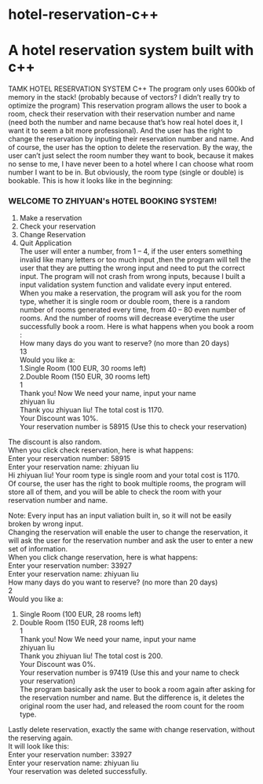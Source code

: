 # hotel-reservation-c++
# A hotel reservation system built with c++
TAMK HOTEL RESERVATION SYSTEM C++
The program only uses 600kb of memory in the stack! (probably because of vectors? I didn’t really try to optimize the program) 
This reservation program allows the user to book a room, check their reservation with their reservation number and name (need both the number and name because that’s how real hotel does it, I want it to seem a bit more professional). And the user has the right to change the reservation by inputing their reservation number and name. And of course, the user has the option to delete the reservation. By the way, the user can’t just select the room number they want to book, because it makes no sense to me, I have never been to a hotel where I can choose what room number I want to be in. But obviously, the room type (single or double) is bookable.
This is how it looks like in the beginning:
### WELCOME TO ZHIYUAN's HOTEL BOOKING SYSTEM!  
1. Make a reservation  
2. Check your reservation  
3. Change Reservation  
4. Quit Application  
The user will enter a number, from 1 – 4, if the user enters something invalid like many letters or too much input ,then the program will tell the user that they are putting the wrong input and need to put the correct input. The program will not crash from wrong inputs, because I built a input validation system function and validate every input entered.  
When you make a reservation, the program will ask you for the room type, whether it is single room or double room, there is a random number of rooms generated every time, from 40 – 80 even number of rooms. And the number of rooms will decrease everytime the user successfully book a room.
Here is what happens when you book a room :  
How many days do you want to reserve? (no more than 20 days)  
13  
Would you like a:   
1.Single Room (100 EUR, 30 rooms left)  
2.Double Room (150 EUR, 30 rooms left)  
1  
Thank you! Now We need your name, input your name  
zhiyuan liu  
Thank you zhiyuan liu! The total cost is 1170.  
Your Discount was 10%.   
Your reservation number is 58915 (Use this to check your reservation)  

The discount is also random.  
When you click check reservation, here is what happens:  
Enter your reservation number: 58915  
Enter your reservation name: zhiyuan liu  
Hi zhiyuan liu! Your room type is single room and your total cost is 1170.    
Of course, the user has the right to book multiple rooms, the program will store all of them, and you will be able to check the room with your reservation number and name.  

Note: Every input has an input valiation built in, so it will not be easily broken by wrong input.  
Changing the reservation will enable the user to change the reservation, it will ask the user for the reservation number and ask the user to enter a new set of information.  
When you click change reservation, here is what happens:  
Enter your reservation number: 33927  
Enter your reservation name: zhiyuan liu  
How many days do you want to reserve? (no more than 20 days)  
2  
Would you like a:  
1. Single Room (100 EUR, 28 rooms left)  
2. Double Room (150 EUR, 28 rooms left)  
1  
Thank you! Now We need your name, input your name   
zhiyuan liu  
Thank you zhiyuan liu! The total cost is 200.  
Your Discount was 0%.   
Your reservation number is 97419 (Use this and your name to check your reservation)  
The program basically ask the user to book a room again after asking for the reservation number and name. But the difference is, it deletes the original room the user had, and released the room count for the room type.   

Lastly delete reservation, exactly the same with change reservation, without the reserving again.  
It will look like this:  
Enter your reservation number: 33927  
Enter your reservation name: zhiyuan liu  
Your reservation was deleted successfully.  
